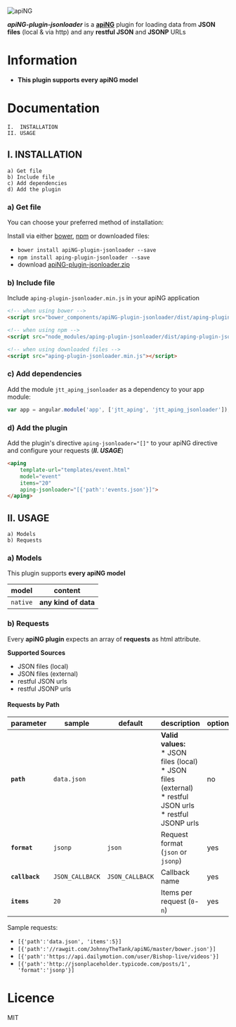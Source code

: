 [logo]: http://aping.io/logo/320/aping-plugin.png "apiNG Plugin"
![apiNG][logo]

**_apiNG-plugin-jsonloader_** is a [**apiNG**](https://github.com/JohnnyTheTank/apiNG) plugin for loading data from **JSON files** (local & via http) and any **restful JSON** and **JSONP** URLs

# Information
* **This plugin supports every apiNG model**

# Documentation
    I.  INSTALLATION
    II. USAGE

## I. INSTALLATION
    a) Get file
    b) Include file
    c) Add dependencies
    d) Add the plugin

### a) Get file
You can choose your preferred method of installation:

Install via either [bower](http://bower.io/), [npm](https://www.npmjs.com/) or downloaded files:

* `bower install apiNG-plugin-jsonloader --save`
* `npm install aping-plugin-jsonloader --save`
* download [apiNG-plugin-jsonloader.zip](https://github.com/JohnnyTheTank/apiNG-plugin-jsonloader/zipball/master)

### b) Include file
Include `aping-plugin-jsonloader.min.js` in your apiNG application

```html
<!-- when using bower -->
<script src="bower_components/apiNG-plugin-jsonloader/dist/aping-plugin-jsonloader.min.js"></script>

<!-- when using npm -->
<script src="node_modules/aping-plugin-jsonloader/dist/aping-plugin-jsonloader.min.js"></script>

<!-- when using downloaded files -->
<script src="aping-plugin-jsonloader.min.js"></script>
```

### c) Add dependencies
Add the module `jtt_aping_jsonloader` as a dependency to your app module:
```js
var app = angular.module('app', ['jtt_aping', 'jtt_aping_jsonloader']);
```

### d) Add the plugin
Add the plugin's directive `aping-jsonloader="[]"` to your apiNG directive and configure your requests (_**II. USAGE**_)
```html
<aping
    template-url="templates/event.html"
    model="event"
    items="20"
    aping-jsonloader="[{'path':'events.json'}]">
</aping>
```

## II. USAGE
    a) Models
    b) Requests

### a) Models
This plugin supports **every apiNG model**

|  model   | content |
|----------|---------|
| `native` | **any kind of data** |


### b) Requests
Every **apiNG plugin** expects an array of **requests** as html attribute.

**Supported Sources**
* JSON files (local)
* JSON files (external)
* restful JSON urls
* restful JSONP urls

#### Requests by Path
|  parameter  | sample | default | description | optional |
|----------|---------|---------|---------|---------|
| **`path`** | `data.json` |  | **Valid values:** <br>* JSON files (local)<br>* JSON files (external)<br>* restful JSON urls<br>* restful JSONP urls  | no |
| **`format`**  | `jsonp` | `json` | Request format (`json` or `jsonp`) |  yes  |
| **`callback`**  | `JSON_CALLBACK` | `JSON_CALLBACK` | Callback name |  yes  |
| **`items`**  | `20` | | Items per request (`0`-`n`) |  yes  |

Sample requests:
* `[{'path':'data.json', 'items':5}]`
* `[{'path':'//rawgit.com/JohnnyTheTank/apiNG/master/bower.json'}]`
* `[{'path':'https://api.dailymotion.com/user/Bishop-live/videos'}]`
* `[{'path':'http://jsonplaceholder.typicode.com/posts/1', 'format':'jsonp'}]`


# Licence
MIT

